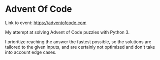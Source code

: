 # Advent Of Code

Link to event: https://adventofcode.com 

My attempt at solving Advent of Code puzzles with Python 3. 

I prioritize reaching the answer the fastest possible, so the solutions are tailored to the given inputs, and are certainly not optimized and don't take into account edge cases.